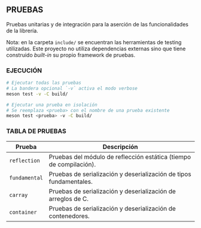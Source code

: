 ## PRUEBAS
Pruebas unitarias y de integración para la aserción de las funcionalidades de la librería.

Nota: en la carpeta `include/` se encuentran las herramientas de testing utilizadas. Este proyecto no utiliza dependencias externas sino que tiene construido _built-in_ su propio framework de pruebas.

### EJECUCIÓN

```bash
# Ejecutar todas las pruebas
# La bandera opcional `-v` activa el modo verbose
meson test -v -C build/

# Ejecutar una prueba en isolación
# Se reemplaza <prueba> con el nombre de una prueba existente
meson test <prueba> -v -C build/
```

### TABLA DE PRUEBAS

| Prueba | Descripción |
| --- | --- |
| `reflection` | Pruebas del módulo de reflección estática (tiempo de compilación). |
| `fundamental` | Pruebas de serialización y deserialización de tipos fundamentales. |
| `carray` | Pruebas de serialización y deserialización de arreglos de C. |
| `container` | Pruebas de serialización y deserialización de contenedores. |